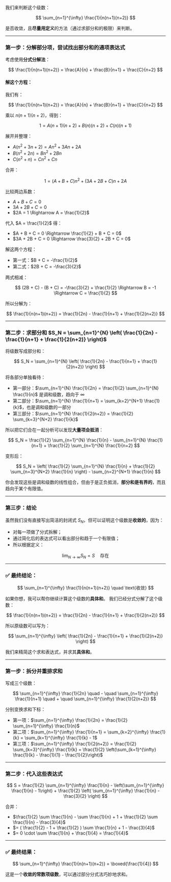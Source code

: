 我们来判断这个级数：

$$
\sum_{n=1}^{\infty} \frac{1}{n(n+1)(n+2)}
$$

是否收敛，且**尽量用定义**的方法（通过求部分和的极限）来判断。

---

### 第一步：分解部分项，尝试找出部分和的通项表达式

考虑使用**分式分解法**：

$$
\frac{1}{n(n+1)(n+2)} = \frac{A}{n} + \frac{B}{n+1} + \frac{C}{n+2}
$$

#### 解这个方程：

我们有：

$$
\frac{1}{n(n+1)(n+2)} = \frac{A}{n} + \frac{B}{n+1} + \frac{C}{n+2}
$$

乘以 $n(n+1)(n+2)$，得到：

$$
1 = A(n+1)(n+2) + B(n)(n+2) + C(n)(n+1)
$$

展开并整理：

* $A(n^2 + 3n + 2) = An^2 + 3An + 2A$
* $B(n^2 + 2n) = Bn^2 + 2Bn$
* $C(n^2 + n) = Cn^2 + Cn$

合并：

$$
1 = (A + B + C)n^2 + (3A + 2B + C)n + 2A
$$

比较两边系数：

* $A + B + C = 0$
* $3A + 2B + C = 0$
* $2A = 1 \Rightarrow A = \frac{1}{2}$

代入 $A = \frac{1}{2}$ 得：

* $A + B + C = 0 \Rightarrow \frac{1}{2} + B + C = 0$
* $3A + 2B + C = 0 \Rightarrow \frac{3}{2} + 2B + C = 0$

解这两个方程：

* 第一式：$B + C = -\frac{1}{2}$
* 第二式：$2B + C = -\frac{3}{2}$

两式相减：

$$
(2B + C) - (B + C) = -\frac{3}{2} + \frac{1}{2} \Rightarrow B = -1
\Rightarrow C = \frac{1}{2}
$$

所以分解为：

$$
\frac{1}{n(n+1)(n+2)} = \frac{1}{2n} - \frac{1}{n+1} + \frac{1}{2(n+2)}
$$

---

### 第二步：求部分和 $S_N = \sum_{n=1}^{N} \left( \frac{1}{2n} - \frac{1}{n+1} + \frac{1}{2(n+2)} \right)$

将级数写成部分和：

$$
S_N = \sum_{n=1}^{N} \left( \frac{1}{2n} - \frac{1}{n+1} + \frac{1}{2(n+2)} \right)
$$

将各部分单独看待：

* 第一部分：$\sum_{n=1}^{N} \frac{1}{2n} = \frac{1}{2} \sum_{n=1}^{N} \frac{1}{n}$ 是调和级数，趋向于 $\infty$
* 第二部分：$\sum_{n=1}^{N} \frac{1}{n+1} = \sum_{k=2}^{N+1} \frac{1}{k}$，也是调和级数的一部分
* 第三部分：$\sum_{n=1}^{N} \frac{1}{2(n+2)} = \frac{1}{2} \sum_{k=3}^{N+2} \frac{1}{k}$

所以把它们合在一起分析可以发现**大量项会抵消**：

$$
S_N = \frac{1}{2} \sum_{n=1}^{N} \frac{1}{n}
      - \sum_{n=1}^{N} \frac{1}{n+1}
      + \frac{1}{2} \sum_{n=1}^{N} \frac{1}{n+2}
$$

变形后：

$$
S_N = \left( \frac{1}{2} \sum_{n=1}^{N} \frac{1}{n} + \frac{1}{2} \sum_{n=3}^{N+2} \frac{1}{n} \right)
       - \sum_{n=2}^{N+1} \frac{1}{n}
$$

你会发现这些是调和级数的线性组合，但由于是正负抵消，**部分和是有界的**，而且趋向于某个有限值。

---

### 第三步：结论

虽然我们没有直接写出简洁的封闭式 $S_N$，但可以证明这个级数是**收敛的**，因为：

* 对每一项做了分式拆解；
* 通过简化后的表达式可以看出部分和趋于一个有限值；
* 所以根据定义：

$$
\lim_{N \to \infty} S_N = S \quad \text{存在}
$$

---

### ✅ 最终结论：

$$
\sum_{n=1}^{\infty} \frac{1}{n(n+1)(n+2)} \quad \text{收敛}
$$

如果你想，我可以帮你继续计算这个级数的**具体和**。
我们已经分式分解了这个级数：

$$
\frac{1}{n(n+1)(n+2)} = \frac{1}{2n} - \frac{1}{n+1} + \frac{1}{2(n+2)}
$$

所以原级数可以写为：

$$
\sum_{n=1}^{\infty} \left( \frac{1}{2n} - \frac{1}{n+1} + \frac{1}{2(n+2)} \right)
$$

我们来精简这个求和表达式，并求其**具体和**。

---

### 第一步：拆分并重排求和

写成三个级数：

$$
\sum_{n=1}^{\infty} \frac{1}{2n}
\quad - \quad \sum_{n=1}^{\infty} \frac{1}{n+1}
\quad + \quad \sum_{n=1}^{\infty} \frac{1}{2(n+2)}
$$

分别变换求和下标：

* 第一项：$\sum_{n=1}^{\infty} \frac{1}{2n} = \frac{1}{2} \sum_{n=1}^{\infty} \frac{1}{n}$
* 第二项：$\sum_{n=1}^{\infty} \frac{1}{n+1} = \sum_{k=2}^{\infty} \frac{1}{k} = \sum_{k=1}^{\infty} \frac{1}{k} - 1$
* 第三项：$\sum_{n=1}^{\infty} \frac{1}{2(n+2)} = \frac{1}{2} \sum_{k=3}^{\infty} \frac{1}{k} = \frac{1}{2} \left(\sum_{k=1}^{\infty} \frac{1}{k} - \frac{1}{1} - \frac{1}{2}\right)$

---

### 第二步：代入这些表达式

$$
S = \frac{1}{2} \sum_{n=1}^{\infty} \frac{1}{n}
    - \left(\sum_{n=1}^{\infty} \frac{1}{n} - 1\right)
    + \frac{1}{2} \left( \sum_{n=1}^{\infty} \frac{1}{n} - \frac{3}{2} \right)
$$

合并：

* $\frac{1}{2} \sum \frac{1}{n} - \sum \frac{1}{n} + 1 + \frac{1}{2} \sum \frac{1}{n} - \frac{3}{4}$
* $= ( \frac{1}{2} - 1 + \frac{1}{2} ) \sum \frac{1}{n} + 1 - \frac{3}{4}$
* $= 0 \cdot \sum \frac{1}{n} + \frac{1}{4} = \frac{1}{4}$

---

### ✅ 最终结果：

$$
\sum_{n=1}^{\infty} \frac{1}{n(n+1)(n+2)} = \boxed{\frac{1}{4}}
$$

这是一个**收敛的常数项级数**，可以通过部分分式法巧妙地求和。
